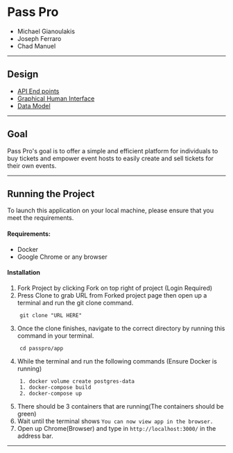 # Pass Pro

-   Michael Gianoulakis
-   Joseph Ferraro
-   Chad Manuel

---

## Design

-   [API End points](docs/api.md)
-   [Graphical Human Interface](docs/ghi.md)
-   [Data Model](docs/model.md)

---

## Goal

Pass Pro's goal is to offer a simple and efficient platform for individuals to buy tickets and empower event hosts to easily create and sell tickets for their own events.

---

## Running the Project

To launch this application on your local machine, please ensure that you meet the requirements.

#### Requirements:

-   Docker
-   Google Chrome or any browser

#### Installation

1. Fork Project by clicking Fork on top right of project (Login Required)
2. Press Clone to grab URL from Forked project page then open up a terminal and run the git clone command.

```
    git clone "URL HERE"
```

3. Once the clone finishes, navigate to the correct directory by running this command in your terminal.

```
    cd passpro/app
```

4. While the terminal and run the following commands (Ensure Docker is running)

```
    1. docker volume create postgres-data
    1. docker-compose build
    2. docker-compose up
```

5. There should be 3 containers that are running(The containers should be green)
6. Wait until the terminal shows `You can now view app in the browser.`
7. Open up Chrome(Browser) and type in `http://localhost:3000/` in the address bar.

---
